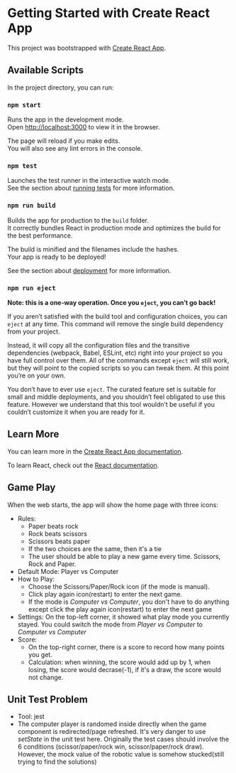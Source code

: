 # Getting Started with Create React App

This project was bootstrapped with [Create React App](https://github.com/facebook/create-react-app).

## Available Scripts

In the project directory, you can run:

### `npm start`

Runs the app in the development mode.\
Open [http://localhost:3000](http://localhost:3000) to view it in the browser.

The page will reload if you make edits.\
You will also see any lint errors in the console.

### `npm test`

Launches the test runner in the interactive watch mode.\
See the section about [running tests](https://facebook.github.io/create-react-app/docs/running-tests) for more information.

### `npm run build`

Builds the app for production to the `build` folder.\
It correctly bundles React in production mode and optimizes the build for the best performance.

The build is minified and the filenames include the hashes.\
Your app is ready to be deployed!

See the section about [deployment](https://facebook.github.io/create-react-app/docs/deployment) for more information.

### `npm run eject`

**Note: this is a one-way operation. Once you `eject`, you can’t go back!**

If you aren’t satisfied with the build tool and configuration choices, you can `eject` at any time. This command will remove the single build dependency from your project.

Instead, it will copy all the configuration files and the transitive dependencies (webpack, Babel, ESLint, etc) right into your project so you have full control over them. All of the commands except `eject` will still work, but they will point to the copied scripts so you can tweak them. At this point you’re on your own.

You don’t have to ever use `eject`. The curated feature set is suitable for small and middle deployments, and you shouldn’t feel obligated to use this feature. However we understand that this tool wouldn’t be useful if you couldn’t customize it when you are ready for it.

## Learn More

You can learn more in the [Create React App documentation](https://facebook.github.io/create-react-app/docs/getting-started).

To learn React, check out the [React documentation](https://reactjs.org/).

## Game Play
When the web starts, the app will show the home page with three icons: 
- Rules: 
    -  Paper beats rock 
    -  Rock beats scissors 
    -  Scissors beats paper 
    -  If the two choices are the same, then it's a tie 
    -  The user should be able to play a new game every time. Scissors, Rock and Paper.
- Default Mode: Player vs Computer
- How to Play:
    - Choose the Scissors/Paper/Rock icon (if the mode is manual).
    - Click play again icon(restart) to enter the next game.
    - If the mode is *Computer vs Computer*, you don't have to do anything except click the play again icon(restart) to enter the next game
- Settings: On the top-left corner, it showed what play mode you currently stayed. You could switch the mode from *Player vs Computer* to *Computer vs Computer*
- Score: 
    - On the top-right corner, there is a score to record how many points you get.
    - Calculation: when winning, the score would add up by 1, when losing, the score would decrase(-1), if it's a draw, the score would not change.


## Unit Test Problem
- Tool: jest
- The computer player is randomed inside directly when the game component is redirected/page refreshed. It's very danger to use *setState* in the unit test here. Originally the test cases should involve the 6 conditions (scissor/paper/rock win, scissor/paper/rock draw). However, the mock value of the robotic value is somehow stucked(still trying to find the solutions)


